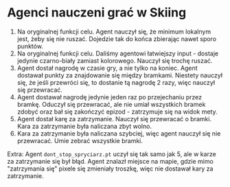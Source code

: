 # Agenci nauczeni grać w Skiing

1. Na oryginalnej funkcji celu. Agent nauczył się, że minimum lokalnym jest, żeby się nie ruszać. Dojedzie tak do końca zbierając nawet sporo punktów.
2. Na oryginalnej funkcji celu. Daliśmy agentowi łatwiejszy input - dostaje jedynie czarno-biały zamiast kolorowego. Nauczył się trochę ruszać.
3. Agent dostał nagrodę w czasie gry, a nie tylko na koniec. Agent dostawał punkty za znajdowanie się między bramkami. Niestety nauczył się, że jeśli przewróci się, to dostanie tą nagrodę 2 razy, więc nauczył się przewracać.
4. Agent dostawał nagrodę jedynie jeden raz po przejechaniu przez bramkę. Oduczył się przewracać, ale nie umiał wszystkich bramek zdobyć oraz bał się zakończyć epizod - zatrzymuje się na widok mety.
5. Agent dostał karę za zatrzymanie. Nauczył się przewracać o bramki. Kara za zatrzymanie była naliczana zbyt wolno.
6. Kara za zatrzymanie była naliczana szybciej, więc agent nauczył się nie przewracać. Umie zebrać wszystkie bramki.

Extra:
Agent `dont_stop_spryciarz.pt` uczył się tak samo jak 5, ale w karze za zatrzymanie się był błąd. Agent znalazł miejsce na mapie, gdzie mimo "zatrzymania się" pixele się zmieniały troszkę, więc nie dostawał kary za zatrzymanie.

